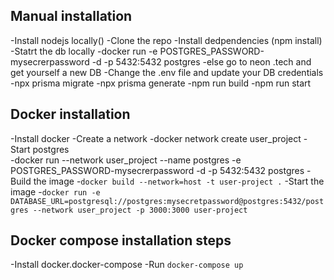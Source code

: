 ## Manual installation
-Install nodejs locally()
-Clone the repo
-Install dedpendencies (npm install)
-Statrt the db locally
  -docker run -e POSTGRES_PASSWORD-mysecrerpassword -d -p 5432:5432 postgres 
  -else go to neon .tech and get yourself a new DB
-Change the .env file and update your DB credentials 
-npx prisma migrate
-npx prisma generate
-npm run build
-npm run start

## Docker installation
-Install docker
-Create a network -docker network create user_project
-Start postgres  
 -docker run --network user_project --name postgres -e POSTGRES_PASSWORD-mysecrerpassword -d -p 5432:5432 postgres 
-Build the image
 -`docker build --network=host -t user-project .`
-Start the image 
 -`docker run -e DATABASE_URL=postgresql://postgres:mysecretpassword@postgres:5432/postgres --network user_project -p 3000:3000 user-project`

## Docker compose installation steps
-Install docker.docker-compose
-Run `docker-compose up`
